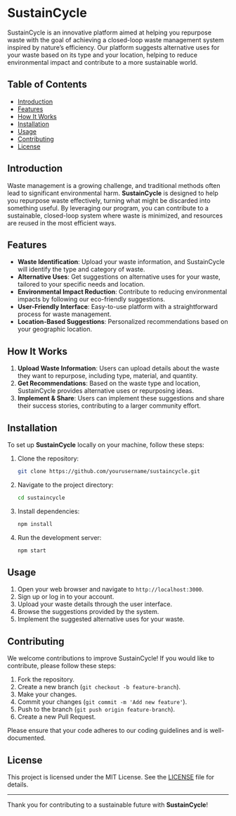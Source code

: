 # SustainCycle

SustainCycle is an innovative platform aimed at helping you repurpose waste with the goal of achieving a closed-loop waste management system inspired by nature’s efficiency. Our platform suggests alternative uses for your waste based on its type and your location, helping to reduce environmental impact and contribute to a more sustainable world.

## Table of Contents

- [Introduction](#introduction)
- [Features](#features)
- [How It Works](#how-it-works)
- [Installation](#installation)
- [Usage](#usage)
- [Contributing](#contributing)
- [License](#license)

## Introduction

Waste management is a growing challenge, and traditional methods often lead to significant environmental harm. **SustainCycle** is designed to help you repurpose waste effectively, turning what might be discarded into something useful. By leveraging our program, you can contribute to a sustainable, closed-loop system where waste is minimized, and resources are reused in the most efficient ways.

## Features

- **Waste Identification**: Upload your waste information, and SustainCycle will identify the type and category of waste.
- **Alternative Uses**: Get suggestions on alternative uses for your waste, tailored to your specific needs and location.
- **Environmental Impact Reduction**: Contribute to reducing environmental impacts by following our eco-friendly suggestions.
- **User-Friendly Interface**: Easy-to-use platform with a straightforward process for waste management.
- **Location-Based Suggestions**: Personalized recommendations based on your geographic location.

## How It Works

1. **Upload Waste Information**: Users can upload details about the waste they want to repurpose, including type, material, and quantity.
2. **Get Recommendations**: Based on the waste type and location, SustainCycle provides alternative uses or repurposing ideas.
3. **Implement & Share**: Users can implement these suggestions and share their success stories, contributing to a larger community effort.

## Installation

To set up **SustainCycle** locally on your machine, follow these steps:

1. Clone the repository:

    ```bash
    git clone https://github.com/yourusername/sustaincycle.git
    ```

2. Navigate to the project directory:

    ```bash
    cd sustaincycle
    ```

3. Install dependencies:

    ```bash
    npm install
    ```

4. Run the development server:

    ```bash
    npm start
    ```

## Usage

1. Open your web browser and navigate to `http://localhost:3000`.
2. Sign up or log in to your account.
3. Upload your waste details through the user interface.
4. Browse the suggestions provided by the system.
5. Implement the suggested alternative uses for your waste.

## Contributing

We welcome contributions to improve SustainCycle! If you would like to contribute, please follow these steps:

1. Fork the repository.
2. Create a new branch (`git checkout -b feature-branch`).
3. Make your changes.
4. Commit your changes (`git commit -m 'Add new feature'`).
5. Push to the branch (`git push origin feature-branch`).
6. Create a new Pull Request.

Please ensure that your code adheres to our coding guidelines and is well-documented.

## License

This project is licensed under the MIT License. See the [LICENSE](LICENSE) file for details.

---

Thank you for contributing to a sustainable future with **SustainCycle**!
